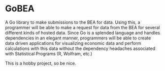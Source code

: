 # GoBEA
A Go library to make submissions to the BEA for data. Using this, a programmer will be able to 
make a request for data from the BEA for several different kinds of hosted data.  Since Go is a 
splended language and handles dependencies in an elegant manner, programmers will be able to create 
data driven applications for visualizing economic data and perform calculations with this data without
the dependency headaches associated with Statistical Programs (R, Wolfram, etc.)

This is a hobby project, so be nice.  

